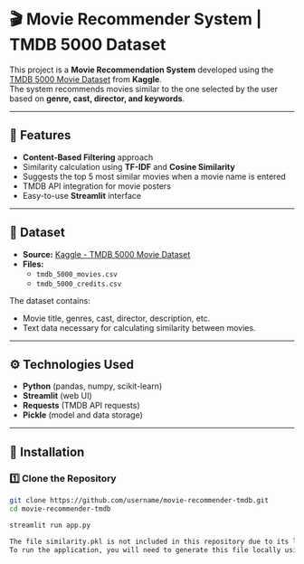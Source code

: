 # 🎬 Movie Recommender System | TMDB 5000 Dataset

This project is a **Movie Recommendation System** developed using the [TMDB 5000 Movie Dataset](https://www.kaggle.com/datasets/tmdb/tmdb-movie-metadata) from **Kaggle**.  
The system recommends movies similar to the one selected by the user based on **genre, cast, director, and keywords**.

---

## 📌 Features
- **Content-Based Filtering** approach
- Similarity calculation using **TF-IDF** and **Cosine Similarity**
- Suggests the top 5 most similar movies when a movie name is entered
- TMDB API integration for movie posters
- Easy-to-use **Streamlit** interface

---

## 📂 Dataset
- **Source:** [Kaggle - TMDB 5000 Movie Dataset](https://www.kaggle.com/datasets/tmdb/tmdb-movie-metadata)
- **Files:**
  - `tmdb_5000_movies.csv`
  - `tmdb_5000_credits.csv`

The dataset contains:
- Movie title, genres, cast, director, description, etc.
- Text data necessary for calculating similarity between movies.

---

## ⚙️ Technologies Used
- **Python** (pandas, numpy, scikit-learn)
- **Streamlit** (web UI)
- **Requests** (TMDB API requests)
- **Pickle** (model and data storage)

---

## 🚀 Installation

### 1️⃣ Clone the Repository
```bash
git clone https://github.com/username/movie-recommender-tmdb.git
cd movie-recommender-tmdb

streamlit run app.py

The file similarity.pkl is not included in this repository due to its large size.
To run the application, you will need to generate this file locally using the preprocessing script included in the project.
